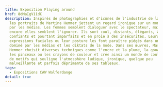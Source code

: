 ```yaml
---
title: Exposition Playing around
href: 8dMaIgV11dC
description: Inspirés de photographies et d'icônes de l'industrie de la mode,
  les portraits de Martine Hemmer jettent un regard ironique sur un monde dominé
  par les médias. Les femmes semblent dialoguer avec le spectateur, mais là
  encore elles semblent l'ignorer. Ils sont cool, distants, élégants, à la mode,
  confiants et pourtant imparfaits et en proie à des insécurités. Leurs
  expressions faciales ou leur posture les font paraître piégés dans un monde
  dominé par les médias et les diktats de la mode. Dans ses œuvres, Martine
  Hemmer choisit diverses techniques comme l'encre et la plume, la gouache et
  les pinceaux ou les crayons de couleur et crée ainsi un monde de couleurs et
  de motifs qui souligne l'atmosphère ludique, ironique, quelque peu
  malveillante et parfois déprimante de ses tableaux.
tags:
  - Expositions CAW Walferdange
detail: true
---
```

